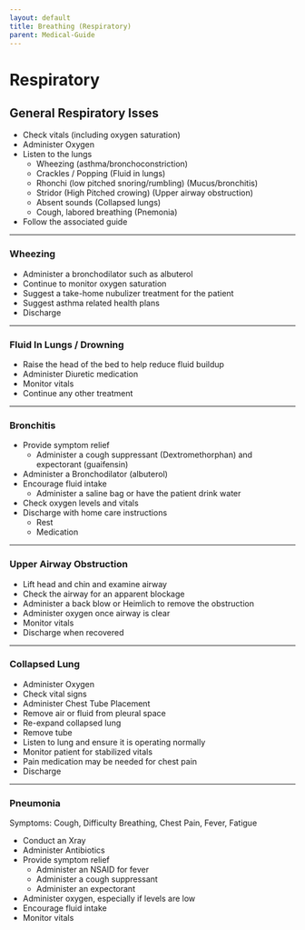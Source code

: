 ```yaml
---
layout: default
title: Breathing (Respiratory)
parent: Medical-Guide
---
```


# Respiratory

## General Respiratory Isses

- Check vitals (including oxygen saturation)
- Administer Oxygen
- Listen to the lungs
  - Wheezing (asthma/bronchoconstriction)
  - Crackles / Popping (Fluid in lungs)
  - Rhonchi (low pitched snoring/rumbling) (Mucus/bronchitis)
  - Stridor (High Pitched crowing) (Upper airway obstruction)
  - Absent sounds (Collapsed lungs)
  - Cough, labored breathing (Pnemonia)
- Follow the associated guide

---

### Wheezing

- Administer a bronchodilator such as albuterol
- Continue to monitor oxygen saturation
- Suggest a take-home nubulizer treatment for the patient
- Suggest asthma related health plans
- Discharge

---

### Fluid In Lungs / Drowning

- Raise the head of the bed to help reduce fluid buildup
- Administer Diuretic medication
- Monitor vitals
- Continue any other treatment

---

### Bronchitis

- Provide symptom relief
  - Administer a cough suppressant (Dextromethorphan) and expectorant (guaifensin)
- Administer a Bronchodilator (albuterol)
- Encourage fluid intake
  - Administer a saline bag or have the patient drink water
- Check oxygen levels and vitals
- Discharge with home care instructions
  - Rest
  - Medication

---

### Upper Airway Obstruction

- Lift head and chin and examine airway
- Check the airway for an apparent blockage
- Administer a back blow or Heimlich to remove the obstruction
- Administer oxygen once airway is clear
- Monitor vitals
- Discharge when recovered

---

### Collapsed Lung

- Administer Oxygen
- Check vital signs
- Administer Chest Tube Placement
- Remove air or fluid from pleural space
- Re-expand collapsed lung
- Remove tube
- Listen to lung and ensure it is operating normally
- Monitor patient for stabilized vitals
- Pain medication may be needed for chest pain
- Discharge

---

### Pneumonia
Symptoms: Cough, Difficulty Breathing, Chest Pain, Fever, Fatigue

- Conduct an Xray
- Administer Antibiotics
- Provide symptom relief
  - Administer an NSAID for fever
  - Administer a cough suppressant
  - Administer an expectorant
- Administer oxygen, especially if levels are low
- Encourage fluid intake
- Monitor vitals

